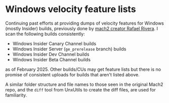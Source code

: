 # Windows velocity feature lists
Continuing past efforts at providing dumps of velocity features for Windows (mostly Insider) builds, previously done by [mach2 creator Rafael Rivera](https://github.com/riverar/mach2). I scan the following builds consistently:
- Windows Insider Canary Channel builds
- Windows Insider Server (`ge_prerelease` branch) builds
- Windows Insider Dev Channel builds
- Windows Insider Beta Channel builds

as of February 2025.
Other builds/CUs may get feature lists but there is no promise of consistent uploads for builds that aren't listed above.

A similar folder structure and file names to those seen in the original Mach2 repo, and the `diff` tool from UnxUtils to create the diff files, are used for familiarity.
